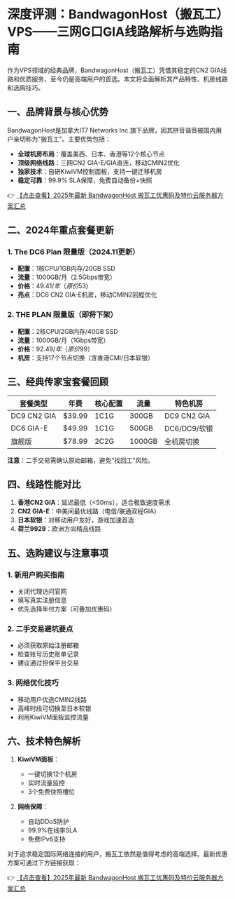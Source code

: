 # 深度评测：BandwagonHost（搬瓦工）VPS——三网G口GIA线路解析与选购指南

作为VPS领域的经典品牌，BandwagonHost（搬瓦工）凭借其稳定的CN2 GIA线路和优质服务，至今仍是高端用户的首选。本文将全面解析其产品特性、机房线路和选购技巧。

## 一、品牌背景与核心优势

BandwagonHost是加拿大IT7 Networks Inc.旗下品牌，因其拼音谐音被国内用户亲切称为"搬瓦工"。主要优势包括：
- **全球机房布局**：覆盖美西、日本、香港等12个核心节点
- **顶级网络线路**：三网CN2 GIA-E/GIA直连，移动CMIN2优化
- **独家技术**：自研KiwiVM控制面板，支持一键迁移机房
- **稳定可靠**：99.9% SLA保障，免费自动备份+快照

👉 [【点击查看】2025年最新 BandwagonHost 搬瓦工优惠码及特价云服务器方案汇总](https://bit.ly/banwagon)

## 二、2024年重点套餐更新

### 1. The DC6 Plan 限量版（2024.11更新）
- **配置**：1核CPU/1GB内存/20GB SSD
- **流量**：1000GB/月（2.5Gbps带宽）
- **价格**：$49.41/年（原价$53）
- **亮点**：DC6 CN2 GIA-E机房，移动CMIN2回程优化

### 2. THE PLAN 限量版（即将下架）
- **配置**：2核CPU/2GB内存/40GB SSD
- **流量**：1000GB/月（1Gbps带宽）
- **价格**：$92.49/年（原价$99）
- **机房**：支持17个节点切换（含香港CMI/日本软银）

## 三、经典传家宝套餐回顾

| 套餐类型 | 年费 | 核心配置 | 流量 | 特色机房 |
|---------|------|---------|------|----------|
| DC9 CN2 GIA | $39.99 | 1C1G | 300GB | DC9 CN2 GIA |
| DC6 GIA-E | $49.99 | 1C1G | 500GB | DC6/DC9/软银 |
| 旗舰版 | $78.99 | 2C2G | 1000GB | 全机房切换 |

**注意**：二手交易需确认原始邮箱，避免"找回工"风险。

## 四、线路性能对比

1. **香港CN2 GIA**：延迟最低（<50ms），适合极致速度需求
2. **CN2 GIA-E**：中美间最优线路（电信/联通双程GIA）
3. **日本软银**：对移动用户友好，游戏加速首选
4. **荷兰9929**：欧洲方向精品线路

## 五、选购建议与注意事项

### 1. 新用户购买指南
- 关闭代理访问官网
- 填写真实注册信息
- 优先选择年付方案（可叠加优惠码）

### 2. 二手交易避坑要点
- 必须获取原始注册邮箱
- 检查账号历史账单记录
- 建议通过担保平台交易

### 3. 网络优化技巧
- 移动用户优选CMIN2线路
- 高峰时段可切换至日本软银
- 利用KiwiVM面板监控流量

## 六、技术特色解析

1. **KiwiVM面板**：
   - 一键切换12个机房
   - 实时流量监控
   - 3个免费快照槽位

2. **网络保障**：
   - 自动DDoS防护
   - 99.9%在线率SLA
   - 免费IPv6支持

对于追求稳定国际网络连接的用户，搬瓦工依然是值得考虑的高端选择。最新优惠方案可通过下方链接获取：

👉 [【点击查看】2025年最新 BandwagonHost 搬瓦工优惠码及特价云服务器方案汇总](https://bit.ly/banwagon)